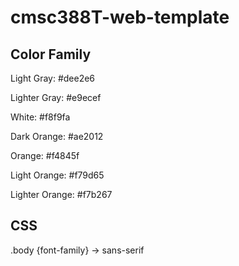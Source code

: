 # cmsc388T-web-template

## Color Family
Light Gray: #dee2e6

Lighter Gray: #e9ecef

White: #f8f9fa

Dark Orange: #ae2012

Orange: #f4845f

Light Orange: #f79d65

Lighter Orange: #f7b267

## CSS
.body {font-family} -> sans-serif

